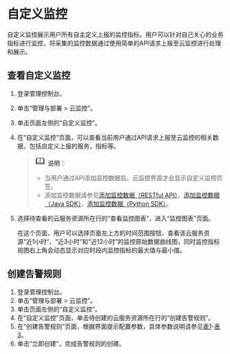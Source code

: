 # 自定义监控<a name="ZH-CN_TOPIC_0094279601"></a>

自定义监控展示用户所有自主定义上报的监控指标。用户可以针对自己关心的业务指标进行监控，将采集的监控数据通过使用简单的API请求上报至云监控进行处理和展示。

## 查看自定义监控<a name="section6854181513383"></a>

1.  登录管理控制台。
2.  单击“管理与部署 \> 云监控”。
3.  单击页面左侧的“自定义监控”。
4.  在“自定义监控”页面，可以查看当前用户通过API请求上报至云监控的相关数据，包括自定义上报的服务，指标等。

    >![](public_sys-resources/icon-note.gif) **说明：**   
    >-   当用户通过API添加监控数据后，云监控界面才会显示自定义监控页签。  
    >-   添加监控数据请参见[添加监控数据（RESTful API）](http://support.huaweicloud.com/api-ces/zh-cn_topic_0032831274.html)、[添加监控数据（Java SDK）](https://support.huaweicloud.com/devg-sdk/zh-cn_topic_0072124679.html)、[添加监控数据（Python SDK）](https://support.huaweicloud.com/devg-sdk/zh-cn_topic_0072126389.html)。  

5.  选择待查看的云服务资源所在行的“查看监控图表”，进入“监控图表”页面。

    在这个页面，用户可以选择页面左上方的时间范围按钮，查看该云服务资源“近1小时”、“近3小时”和“近12小时”的监控原始数据曲线图，同时监控指标视图右上角会动态显示对应时段内监控指标的最大值与最小值。


## 创建告警规则<a name="section20621185993714"></a>

1.  登录管理控制台。
2.  单击“管理与部署 \> 云监控”。
3.  单击页面左侧的“自定义监控”。
4.  在“自定义监控”页面，单击待创建的云服务资源所在行的“创建告警规则”。
5.  在“创建告警规则”页面，根据界面提示配置参数，具体参数说明请参见[表1](创建告警规则-4.md#table17694105411317)-[表3](创建告警规则-4.md#table54161352427)。
6.  单击“立即创建”，完成告警规则的创建。

